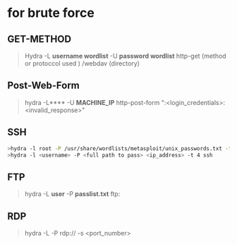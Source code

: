 # for brute force 
## GET-METHOD
>Hydra -L **username wordlist** -U **password wordlist**  <ip address> http-get  (method or protoccol used ) /webdav (directory) 
## Post-Web-Form
>hydra -L**<username>** -U **<wordlist>** **MACHINE_IP** http-post-form "<path>:<login_credentials>:<invalid_response>"

## SSH
```bash
>hydra -l root -P /usr/share/wordlists/metasploit/unix_passwords.txt -t 6 ssh://192.168.1.123
>hydra -l <username> -P <full path to pass> <ip_address> -t 4 ssh
```
## FTP
>hydra -L **user** -P **passlist.txt** ftp:<ip address>


## RDP
>hydra -L <list> -P <password list> rdp://<IP> -s <port_number> 




